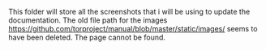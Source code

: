 This folder will store all the screenshots that i will be using to update the documentation. The old file path for the images https://github.com/torproject/manual/blob/master/static/images/ seems to have been deleted. The page cannot be found.
